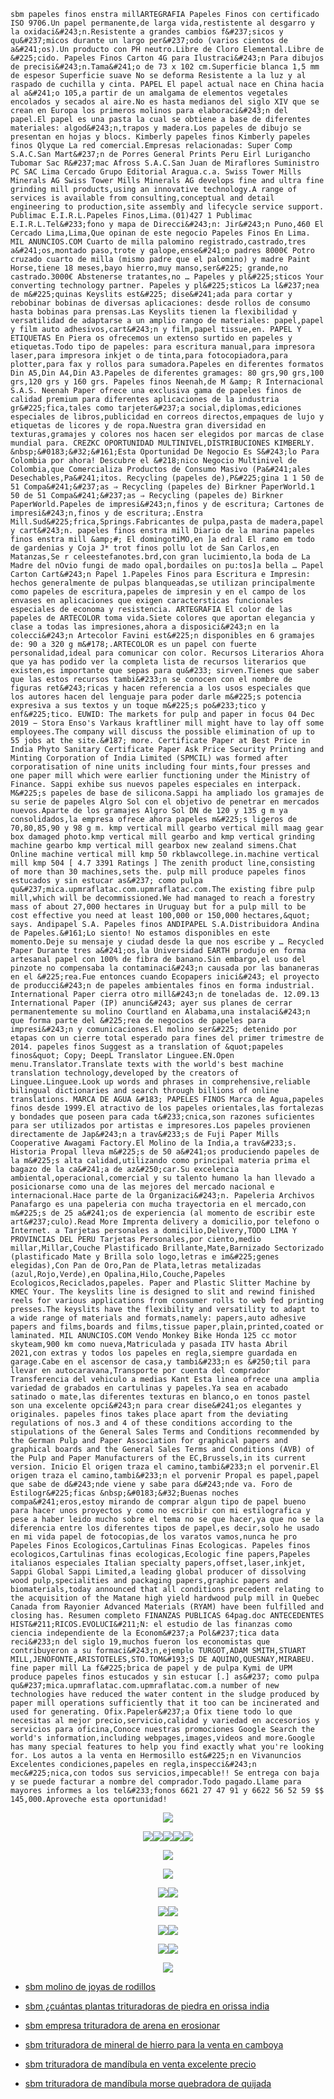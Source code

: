 
```
sbm papeles finos enstra millARTEGRAFIA Papeles Finos con certificado ISO 9706.Un papel permanente,de larga vida,restistente al desgarro y la oxidaci&#243;n.Resistente a grandes cambios f&#237;sicos y qu&#237;micos durante un largo per&#237;odo (varios cientos de a&#241;os).Un producto con PH neutro.Libre de Cloro Elemental.Libre de &#225;cido. Papeles Finos Carton 4G para Ilustraci&#243;n Para dibujos de precisi&#243;n.Tama&#241;o de 73 x 102 cm.Superficie blanca 1,5 mm de espesor Superficie suave No se deforma Resistente a la luz y al raspado de cuchilla y cinta. PAPEL El papel actual nace en China hacia al a&#241;o 105,a partir de un amalgama de elementos vegetales encolados y secados al aire.No es hasta medianos del siglo XIV que se crean en Europa los primeros molinos para elaboraci&#243;n del papel.El papel es una pasta la cual se obtiene a base de diferentes materiales: algod&#243;n,trapos y madera.Los papeles de dibujo se presentan en hojas y blocs. Kimberly papeles finos Kimberly papeles finos Qlyque La red comercial.Empresas relacionadas: Super Comp S.A.C.San Mart&#237;n de Porres General Prints Peru Eirl Lurigancho Tubomar Sac R&#237;mac Afross S.A.C.San Juan de Miraflores Suministro PC SAC Lima Cercado Grupo Editorial Aragua.c.a. Swiss Tower Mills Minerals AG Swiss Tower Mills Minerals AG develops fine and ultra fine grinding mill products,using an innovative technology.A range of services is available from consulting,conceptual and detail engineering to production,site assembly and lifecycle service support. Publimac E.I.R.L.Papeles Finos,Lima.(01)427 1 Publimac E.I.R.L.Tel&#233;fono y mapa de Direcci&#243;n: Jir&#243;n Puno,460 El Cercado Lima,Lima,Que opinan de este negocio Papeles Finos En Lima. MIL ANUNCIOS.COM Cuarto de milla palomino registrado,castrado,tres a&#241;os,montado paso,trote y galope,ense&#241;o padres 8000€ Potro cruzado cuarto de milla (mismo padre que el palomino) y madre Paint Horse,tiene 18 meses,bayo hierro,muy manso,ser&#225; grande,no castrado.3000€ Abstenerse tratantes,no … Papeles y pl&#225;sticos Your converting technology partner. Papeles y pl&#225;sticos La l&#237;nea de m&#225;quinas Keyslits est&#225; dise&#241;ada para cortar y rebobinar bobinas de diversas aplicaciones: desde rollos de consumo hasta bobinas para prensas.Las Keyslits tienen la flexibilidad y versatilidad de adaptarse a un amplio rango de materiales: papel,papel y film auto adhesivos,cart&#243;n y film,papel tissue,en. PAPEL Y ETIQUETAS En Piera os ofrecemos un extenso surtido en papeles y etiquetas.Todo tipo de papeles: para escritura manual,para impresora laser,para impresora inkjet o de tinta,para fotocopiadora,para plotter,para fax y rollos para sumadora.Papeles en diferentes formatos Din A5,Din A4,Din A3.Papeles de diferentes gramages: 80 grs,90 grs,100 grs,120 grs y 160 grs. Papeles finos Neenah,de M &amp; R Internacional S.A.S. Neenah Paper ofrece una exclusiva gama de papeles finos de calidad premium para diferentes aplicaciones de la industria gr&#225;fica,tales como tarjeter&#237;a social,diplomas,ediciones especiales de libros,publicidad en correos directos,empaques de lujo y etiquetas de licores y de ropa.Nuestra gran diversidad en texturas,gramajes y colores nos hacen ser elegidos por marcas de clase mundial para. CREZKC OPORTUNIDAD MULTINIVEL,DISTRIBUCIONES KIMBERLY. &nbsp;&#0183;&#32;&#161;Esta Oportunidad De Negocio Es S&#243;lo Para Colombia por ahora! Descubre el &#218;nico Negocio Multinivel de Colombia,que Comercializa Productos de Consumo Masivo (Pa&#241;ales Desechables,Pa&#241;itos. Recycling (papeles de),P&#225;gina 1 1 50 de 51 Compa&#241;&#237;as ⇒ Recycling (papeles de) Birkner PaperWorld.1 50 de 51 Compa&#241;&#237;as ⇒ Recycling (papeles de) Birkner PaperWorld.Papeles de impresi&#243;n,finos y de escritura; Cartones de impresi&#243;n,finos y de escritura;.Enstra Mill.Sud&#225;frica,Springs.Fabricantes de pulpa,pasta de madera,papel y cart&#243;n. papeles finos enstra mill Diario de la marina papeles finos enstra mill &amp;#; El domingotiMO,en ]a edral El ramo em todo de gardenias y Coja J* trot finos pollu lot de San Carlos,en Matanzas,Se r celeestefanotes.brd,con gran lucimiento,la boda de La Madre del nOvio fungi de mado opal,bordailes on pu:tos]a bella … Papel Carton Cart&#243;n Papel 1.Papeles Finos para Escritura e Impresin: hechos generalmente de pulpas blanqueadas,se utilizan principalmente como papeles de escritura,papeles de impresin y en el campo de los envases en aplicaciones que exigen caractersticas funcionales especiales de economa y resistencia. ARTEGRAFIA El color de las papeles de ARTECOLOR toma vida.Siete colores que aportan elegancia y clase a todas las impresiones,ahora a disposici&#243;n en la colecci&#243;n Artecolor Favini est&#225;n disponibles en 6 gramajes de: 90 a 320 g m&#178;.ARTECOLOR es un papel con fuerte personalidad,ideal para comunicar con color. Recursos Literarios Ahora que ya has podido ver la completa lista de recursos literarios que existen,es importante que sepas para qu&#233; sirven.Tienes que saber que las estos recursos tambi&#233;n se conocen con el nombre de figuras ret&#243;ricas y hacen referencia a los usos especiales que los autores hacen del lenguaje para poder darle m&#225;s potencia expresiva a sus textos y un toque m&#225;s po&#233;tico y enf&#225;tico. EUWID: The markets for pulp and paper in focus 04 Dec 2019 − Stora Enso's Varkaus kraftliner mill might have to lay off some employees.The company will discuss the possible elimination of up to 55 jobs at the site.&#187; more. Certificate Paper at Best Price in India Phyto Sanitary Certificate Paper Ask Price Security Printing and Minting Corporation of India Limited (SPMCIL) was formed after corporatisation of nine units including four mints,four presses and one paper mill which were earlier functioning under the Ministry of Finance. Sappi exhibe sus nuevos papeles especiales en interpack. M&#225;s papeles de base de silicona.Sappi ha ampliado los gramajes de su serie de papeles Algro Sol con el objetivo de penetrar en mercados nuevos.Aparte de los gramajes Algro Sol DN de 120 y 135 g m ya consolidados,la empresa ofrece ahora papeles m&#225;s ligeros de 70,80,85,90 y 98 g m. kmp vertical mill gearbo vertical mill maag gear box damaged photo.kmp vertical mill gearbo and kmp vertical grinding machine gearbo kmp vertical mill gearbox new zealand simens.Chat Online machine vertical mill kmp 50 rkblawcollege.in.machine vertical mill kmp 504 [ 4.7 3391 Ratings ] The zenith product line,consisting of more than 30 machines,sets the. pulp mill produce papeles finos estucados y sin estucar as&#237; como pulpa qu&#237;mica.upmraflatac.com.upmraflatac.com.The existing fibre pulp mill,which will be decommissioned.We had managed to reach a forestry mass of about 27,000 hectares in Uruguay but for a pulp mill to be cost effective you need at least 100,000 or 150,000 hectares,&quot; says. Andipapel S.A. Papeles finos ANDIPAPEL S.A.Distribuidora Andina de Papeles.&#161;Lo siento! No estamos disponibles en este momento.Deje su mensaje y ciudad desde la que nos escribe y … Recycled Paper Durante tres a&#241;os,la Universidad EARTH produjo en forma artesanal papel con 100% de fibra de banano.Sin embargo,el uso del pinzote no compensaba la contaminaci&#243;n causada por las bananeras en el &#225;rea.Fue entonces cuando Ecopapers inici&#243; el proyecto de producci&#243;n de papeles ambientales finos en forma industrial. International Paper cierra otro mill&#243;n de toneladas de. 12.09.13 International Paper (IP) anunci&#243; ayer sus planes de cerrar permanentemente su molino Courtland en Alabama,una instalaci&#243;n que forma parte del &#225;rea de negocios de papeles para impresi&#243;n y comunicaciones.El molino ser&#225; detenido por etapas con un cierre total esperado para fines del primer trimestre de 2014. papeles finos Suggest as a translation of &quot;papeles finos&quot; Copy; DeepL Translator Linguee.EN.Open menu.Translator.Translate texts with the world's best machine translation technology,developed by the creators of Linguee.Linguee.Look up words and phrases in comprehensive,reliable bilingual dictionaries and search through billions of online translations. MARCA DE AGUA &#183; PAPELES FINOS Marca de Agua,papeles finos desde 1999.El atractivo de los papeles orientales,las fortalezas y bondades que poseen para cada t&#233;cnica,son razones suficientes para ser utilizados por artistas e impresores.Los papeles provienen directamente de Jap&#243;n a trav&#233;s de Fuji Paper Mills Cooperative Awagami Factory.El Molino de la India,a trav&#233;s. Historia Propal lleva m&#225;s de 50 a&#241;os produciendo papeles de la m&#225;s alta calidad,utilizando como principal materia prima el bagazo de la ca&#241;a de az&#250;car.Su excelencia ambiental,operacional,comercial y su talento humano la han llevado a posicionarse como una de las mejores del mercado nacional e internacional.Hace parte de la Organizaci&#243;n. Papeleria Archivos Panafargo es una papeleria con mucha trayectoria en el mercado,con m&#225;s de 25 a&#241;os de experiencia (al momento de escribir este art&#237;culo).Read More Imprenta delivery a domicilio,por telefono o Internet. a Tarjetas personales a domicilio,Delivery,TODO LIMA Y PROVINCIAS DEL PERU Tarjetas Personales,por ciento,medio millar,Millar,Couche Plastificado Brillante,Mate,Barnizado Sectorizado (plastificado Mate y Brilla solo logo,letras e im&#225;genes elegidas),Con Pan de Oro,Pan de Plata,letras metalizadas (azul,Rojo,Verde),en Opalina,Hilo,Couche,Papeles Ecologicos,Reciclados,papeles. Paper and Plastic Slitter Machine by KMEC Your. The keyslits line is designed to slit and rewind finished reels for various applications from consumer rolls to web fed printing presses.The keyslits have the flexibility and versatility to adapt to a wide range of materials and formats,namely: papers,auto adhesive papers and films,boards and films,tissue paper,plain,printed,coated or laminated. MIL ANUNCIOS.COM Vendo Monkey Bike Honda 125 cc motor skyteam,900 km como nueva,Matriculada y pasada ITV hasta Abril 2021,con extras y todos los papeles en regla,siempre guardada en garage.Cabe en el ascensor de casa,y tambi&#233;n es &#250;til para llevar en autocaravana,Transporte por cuenta del comprador Transferencia del vehiculo a medias Kant Esta linea ofrece una amplia variedad de grabados en cartulinas y papeles.Ya sea en acabado satinado o mate,las diferentes texturas en blanco,o en tonos pastel son una excelente opci&#243;n para crear dise&#241;os elegantes y originales. papeles finos takes place apart from the deviating regulations of nos.3 and 4 of these conditions according to the stipulations of the General Sales Terms and Conditions recommended by the German Pulp and Paper Association for graphical papers and graphical boards and the General Sales Terms and Conditions (AVB) of the Pulp and Paper Manufacturers of the EC,Brussels,in its current version. Inicio El origen traza el camino,tambi&#233;n el porvenir.El origen traza el camino,tambi&#233;n el porvenir Propal es papel,papel que sabe de d&#243;nde viene y sabe para d&#243;nde va. Foro de Estilogr&#225;ficas &nbsp;&#0183;&#32;Buenas noches compa&#241;eros,estoy mirando de comprar algun tipo de papel bueno para hacer unos proyectos y como no escribir con mi estilografica y pese a haber leido mucho sobre el tema no se que hacer,ya que no se la diferencia entre los diferentes tipos de papel,es decir,solo he usado en mi vida papel de fotocopias,de los varatos vamos,nunca he pro Papeles Finos Ecologicos,Cartulinas Finas Ecologicas. Papeles finos ecologicos,Cartulinas finas ecologicas,Ecologic fine papers,Papeles italianos especiales Italian specialty papers,offset,laser,inkjet, Sappi Global Sappi Limited,a leading global producer of dissolving wood pulp,specialities and packaging papers,graphic papers and biomaterials,today announced that all conditions precedent relating to the acquisition of the Matane high yield hardwood pulp mill in Quebec Canada from Rayonier Advanced Materials (RYAM) have been fulfilled and closing has. Resumen completo FINANZAS PUBLICAS 64pag.doc ANTECEDENTES HIST&#211;RICOS.EVOLUCI&#211;N: el estudio de las finanzas como ciencia independiente de la Econom&#237;a Pol&#237;tica data reci&#233;n del siglo 19,muchos fueron los economistas que contribuyeron a su formaci&#243;n,ejemplo TURGOT,ADAM SMITH,STUART MILL,JENOFONTE,ARISTOTELES,STO.TOM&#193;S DE AQUINO,QUESNAY,MIRABEU. fine paper mill La f&#225;brica de papel y de pulpa Kymi de UPM produce papeles finos estucados y sin estucar [.] as&#237; como pulpa qu&#237;mica.upmraflatac.com.upmraflatac.com.a number of new technologies have reduced the water content in the sludge produced by paper mill operations sufficiently that it too can be incinerated and used for generating. Ofix.Papeler&#237;a Ofix tiene todo lo que necesitas al mejor precio,servicio,calidad y variedad en accesorios y servicios para oficina,Conoce nuestras promociones Google Search the world's information,including webpages,images,videos and more.Google has many special features to help you find exactly what you're looking for. Los autos a la venta en Hermosillo est&#225;n en Vivanuncios Excelentes condiciones,papeles en regla,inspecci&#243;n mec&#225;nica,con todos sus servicios,impecable!! Se entrega con baja y se puede facturar a nombre del comprador.Todo pagado.Llame para mayores informes a los tel&#233;fonos 6621 27 47 91 y 6622 56 52 59 $$ 145,000.Aproveche esta oportunidad! 
```

<div align="center">

<a href="https://es-crusher.shibang-china.com/github&k=sbm+papeles+finos+enstra+mill"><img src="https://static.shibang-china.com/es/crusher/logo.jpg"></a>

<a href="https://es-crusher.shibang-china.com/github&k=sbm+papeles+finos+enstra+mill"><img src="https://static.shibang-china.com/es/crusher/index.jpg"></a><a href="https://es-crusher.shibang-china.com/material.htmlgithub&k=sbm+papeles+finos+enstra+mill"><img src="https://static.shibang-china.com/es/crusher/material.jpg"></a><a href="https://es-crusher.shibang-china.com/application.htmlgithub&k=sbm+papeles+finos+enstra+mill"><img src="https://static.shibang-china.com/es/crusher/application.jpg"></a><a href="https://es-crusher.shibang-china.com/aboutus.htmlgithub&k=sbm+papeles+finos+enstra+mill"><img src="https://static.shibang-china.com/es/crusher/aboutus.jpg"></a><a href="https://es-crusher.shibang-china.com/contact.htmlgithub&k=sbm+papeles+finos+enstra+mill"><img src="https://static.shibang-china.com/es/crusher/contact.jpg"></a>

<a href="https://es-crusher.shibang-china.com/github&k=sbm+papeles+finos+enstra+mill"><img src="https://static.shibang-china.com/es/crusher/banner.jpg"></a>

<a href="https://swt.shibang-china.com/github&k=sbm+papeles+finos+enstra+mill"><img src="https://static.shibang-china.com/es/crusher/text.jpg"></a>

<a href="https://swt.shibang-china.com/github&k=sbm+papeles+finos+enstra+mill"><img src="https://static.shibang-china.com/es/crusher/chat.jpg"></a><a href="https://es-crusher.shibang-china.com/contact.htmlgithub&k=sbm+papeles+finos+enstra+mill"><img src="https://static.shibang-china.com/es/crusher/message.jpg"></a>

<a href="https://es-crusher.shibang-china.com/products/pe.htmlgithub&k=sbm+papeles+finos+enstra+mill"><img src="https://static.shibang-china.com/es/crusher/pe.jpg"></a><a href="https://es-crusher.shibang-china.com/products/pf.htmlgithub&k=sbm+papeles+finos+enstra+mill"><img src="https://static.shibang-china.com/es/crusher/pf.jpg"></a>

<a href="https://es-crusher.shibang-china.com/products/hpt.htmlgithub&k=sbm+papeles+finos+enstra+mill"><img src="https://static.shibang-china.com/es/crusher/hpt.jpg"></a><a href="https://es-crusher.shibang-china.com/products/vsi.htmlgithub&k=sbm+papeles+finos+enstra+mill"><img src="https://static.shibang-china.com/es/crusher/vsi.jpg"></a>

<a href="https://es-crusher.shibang-china.com/products/klv.htmlgithub&k=sbm+papeles+finos+enstra+mill"><img src="https://static.shibang-china.com/es/crusher/klv.jpg"></a><a href="https://es-crusher.shibang-china.com/products/portable.htmlgithub&k=sbm+papeles+finos+enstra+mill"><img src="https://static.shibang-china.com/es/crusher/portable.jpg"></a>

<a href="https://swt.shibang-china.com/github&k=sbm+papeles+finos+enstra+mill"><img src="https://static.shibang-china.com/es/crusher/case.jpg"></a>

</div>


* [sbm molino de joyas de rodillos](sbm%20molino%20de%20joyas%20de%20rodillos.md)

* [sbm ¿cuántas plantas trituradoras de piedra en orissa india ](sbm%20%C2%BFcu%C3%A1ntas%20plantas%20trituradoras%20de%20piedra%20en%20orissa%20india%20.md)

* [sbm empresa trituradora de arena en erosionar](sbm%20empresa%20trituradora%20de%20arena%20en%20erosionar.md)

* [sbm trituradora de mineral de hierro para la venta en camboya](sbm%20trituradora%20de%20mineral%20de%20hierro%20para%20la%20venta%20en%20camboya.md)

* [sbm trituradora de mandíbula en venta excelente precio](sbm%20trituradora%20de%20mand%C3%ADbula%20en%20venta%20excelente%20precio.md)

* [sbm trituradora de mandíbula morse quebradora de quijada](sbm%20trituradora%20de%20mand%C3%ADbula%20morse%20quebradora%20de%20quijada.md)